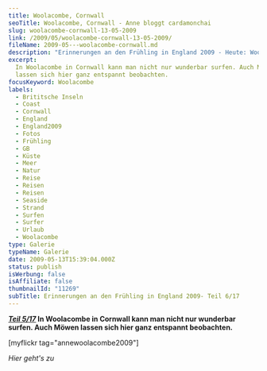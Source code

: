 ```yaml
---
title: Woolacombe, Cornwall
seoTitle: Woolacombe, Cornwall - Anne bloggt cardamonchai
slug: woolacombe-cornwall-13-05-2009
link: /2009/05/woolacombe-cornwall-13-05-2009/
fileName: 2009-05---woolacombe-cornwall.md
description: "Erinnerungen an den Frühling in England 2009 - Heute: Woolacombe"
excerpt:
  In Woolacombe in Cornwall kann man nicht nur wunderbar surfen. Auch Möwen
  lassen sich hier ganz entspannt beobachten.
focusKeyword: Woolacombe
labels:
  - Brititsche Inseln
  - Coast
  - Cornwall
  - England
  - England2009
  - Fotos
  - Frühling
  - GB
  - Küste
  - Meer
  - Natur
  - Reise
  - Reisen
  - Reisen
  - Seaside
  - Strand
  - Surfen
  - Surfer
  - Urlaub
  - Woolacombe
type: Galerie
typeName: Galerie
date: 2009-05-13T15:39:04.000Z
status: publish
isWerbung: false
isAffiliate: false
thumbnailId: "11269"
subTitle: Erinnerungen an den Frühling in England 2009- Teil 6/17
---
```


<strong><em> [Teil 5/17](/2009/05/mortehoe-cornwall-12-05-2009/) </em> In
Woolacombe in Cornwall kann man nicht nur wunderbar surfen. Auch Möwen lassen
sich hier ganz entspannt beobachten.</strong>

[myflickr tag="annewoolacombe2009"]

<em>Hier geht's zu [](/2009/05/appledore-cornwall-14-05-2009/)
